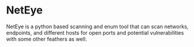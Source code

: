 # NetEye
NetEye is a python based scanning and enum tool that can scan networks, endpoints, and different hosts for open ports and potential vulnerabilities with some other feathers as well.  
